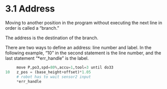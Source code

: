 # 3.1 Address

Moving to another position in the program without executing the next line in order is called a “branch.”

The address is the destination of the branch.

There are two ways to define an address: line number and label. In the following example, “10” in the second statement is the line number, and the last statement “\*err\_handle” is the label.



```python
     move P,po3,spd=80%,accu=1,tool=3 until do33
10   z_pos = (base_height+offset)*1.05
     # robot has to wait sensor2 input
     *err_handle
```



